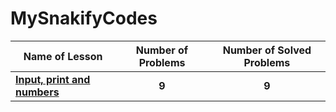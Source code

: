 # MySnakifyCodes

| Name of Lesson | Number of Problems | Number of Solved Problems |
|--------------- | :---: | :---: |
| [**Input, print and numbers**](https://snakify.org/en/lessons/print_input_numbers/) | **9** | **9** |